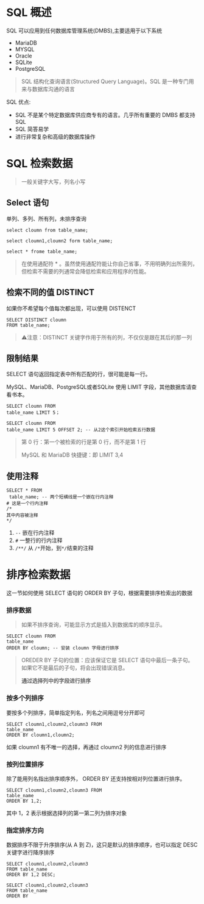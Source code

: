 # SQL 概述

SQL 可以应用到任何数据库管理系统(DMBS),主要适用于以下系统

- MariaDB
- MYSQL
- Oracle
- SQLite
- PostgreSQL

> SQL 结构化查询语言(Structured Query Language)。SQL 是一种专门用来与数据库沟通的语言

SQL 优点:

- SQL 不是某个特定数据库供应商专有的语言。几乎所有重要的 DMBS 都支持 SQL
- SQL 简答易学
- 进行非常复杂和高级的数据库操作



# SQL 检索数据

> 一般关键字大写，列名小写

## Select 语句

单列、多列、所有列，未排序查询

```mysql
select cloumn from table_name;

select cloumn1,cloumn2 form table_name;

select * frome table_name;
```

> 在使用通配符 * 。虽然使用通配符能让你自己省事，不用明确列出所需列，但检索不需要的列通常会降低检索和应用程序的性能。

## 检索不同的值 DISTINCT

如果你不希望每个值每次都出现，可以使用 DISTENCT 



```mysql
SELECT DISTINCT cloumn
FROM table_name;

```

> ⚠️注意：DISTINCT 关键字作用于所有的列，不仅仅是跟在其后的那一列

## 限制结果

SELECT 语句返回指定表中所有匹配的行，很可能是每一行。

MySQL、MariaDB、PostgreSQL或者SQLite 使用 LIMIT 字段，其他数据库请查看书本。

```mysql
SELECT cloumn FROM
table_name LIMIT 5；

SELECT cloumn FROM
table_name LIMIT 5 OFFSET 2; -- 从2这个索引开始检索五行数据
```

> 第 0 行：第一个被检索的行是第 0 行，而不是第 1 行
>
> MySQL 和 MariaDB 快捷键：即 LIMIT 3,4



## 使用注释

```mysql
SELECT * FROM
 table_name; -- 两个短横线是一个嵌在行内注释
# 这是一个行内注释
/*
其中内容被注释
*/
```

1. `--` 嵌在行内注释
2. `#` 一整行的行内注释
3. `/**/` 从 `/*`开始，到`*/`结束的注释

# 排序检索数据

这一节如何使用 SELECT 语句的 ORDER BY 子句，根据需要排序检索出的数据

### 排序数据

> 如果不排序查询，可能显示方式是插入到数据库的顺序显示。

```mysql
SELECT cloumn FROM
table_name
ORDER BY cloumn; -- 安装 cloumn 字母进行排序 
```



> OREDER BY 子句的位置：应该保证它是 SELECT 语句中最后一条子句。如果它不是最后的子句，将会出现错误消息。
>
> **通过选择列中的字段进行排序**



### 按多个列排序

要按多个列排序，简单指定列名，列名之间用逗号分开即可

```mysql
SELECT cloumn1,cloumn2,cloumn3 FROM
table_name 
ORDER BY cloumn1,cloumn2;
```

如果 cloumn1 有不唯一的选择，再通过 cloumn2 列的信息进行排序



### 按列位置排序

除了能用列名指出排序顺序外， ORDER BY 还支持按相对列位置进行排序。

```mysql
SELECT cloumn1,cloumn2,cloumn3 FROM
table_name
ORDER BY 1,2;
```

其中 1，2 表示根据选择列的第一第二列为排序对象



### 指定排序方向

数据排序不限于升序排序(从 A 到 Z)，这只是默认的排序顺序，也可以指定 DESC 关键字进行降序排序

```mysql
SELECT cloumn1,cloumn2,cloumn3 
FROM table_name
ORDER BY 1,2 DESC;

SELECT cloumn1,cloumn2,cloumn3 
FROM table_name
ORDER BY 
```

